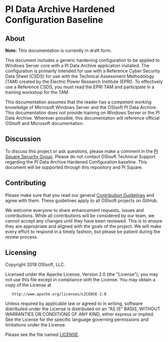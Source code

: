 # PI Data Archive Hardened Configuration Baseline

## About

**Note:** This documentation is currently in draft form. 

This document includes a generic hardening configuration to be applied to Windows Server core with a PI Data Archive application installed. The configuration is primarily intended for use with a Reference Cyber Security Data Sheet (CSDS) for use with the Technical Assessment Methodology (TAM) created by the Electric Power Research Institute (EPRI). To effectively use a Reference CSDS, you must read the EPRI TAM and participate in a training workshop for the TAM.

This documentation assumes that the reader has a competent working knowledge of Microsoft Windows Server and the OSIsoft PI Data Archive. This documentation does not provide training on Windows Server or the PI Data Archive. Wherever possible, this documentation will reference official OSIsoft and Microsoft documentation. 

## Discussion

To discuss this project or ask questions, please make a comment in the [PI Square Security Group](https://pisquare.osisoft.com/groups/security/). Please do not contact OSIsoft Technical Support regarding the PI Data Archive Hardened Configuration baseline. This document will be supported through this repository and PI Square. 

## Contributing

Please make sure that you read our general [Contribution Guidelines](https://github.com/osisoft/contributing) and agree with them. These guidelines apply to all OSIsoft projects on GitHub.

We welcome everyone to share enhancement requests, issues and contributions. While all contributions will be considered by our team, we cannot accept any changes until they have been reviewed. This is to ensure they are appropriate and aligned with the goals of the project.  We will make every effort to respond in a timely fashion, but please be patient during the review process.

## Licensing

Copyright 2018 OSIsoft, LLC.

   Licensed under the Apache License, Version 2.0 (the "License");
   you may not use this file except in compliance with the License.
   You may obtain a copy of the License at

       http://www.apache.org/licenses/LICENSE-2.0

   Unless required by applicable law or agreed to in writing, software
   distributed under the License is distributed on an "AS IS" BASIS,
   WITHOUT WARRANTIES OR CONDITIONS OF ANY KIND, either express or implied.
   See the License for the specific language governing permissions and
   limitations under the License.

Please see the file named [LICENSE](LICENSE).